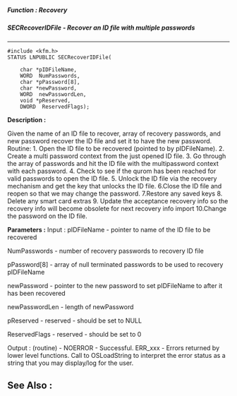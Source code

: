 ##### Function : Recovery
##### SECRecoverIDFile - Recover an ID file with multiple passwords
---
```
#include <kfm.h>
STATUS LNPUBLIC SECRecoverIDFile(

	char *pIDFileName,
	WORD  NumPasswords,
	char *pPassword[8],
	char *newPassword,
	WORD  newPasswordLen,
	void *pReserved,
	DWORD  ReservedFlags);
```
**Description :**

Given the name of an ID file to recover, array of recovery passwords, and new 
password recover the ID file and set it to have the new password.
Routine:
	1. Open the ID file to be recovered (pointed to by pIDFileName).
	2. Create a multi password context from the just opened ID file.
	3. Go through the array of passwords and hit the ID file with the 
multipassword context with each password.
	4. Check to see if the qurom has been reached for valid passwords to 
open the ID file.
	5. Unlock the ID file via the recovery mechanism and get the key that 
unlocks the ID file.
	6.Close the ID file and reopen so that we may change the password.
	7.Restore any saved keys
	8. Delete any smart card extras
	9. Update the acceptance recovery info so the recovery info will become 
obsolete for next recovery info import
	10.Change the password on the ID file.

**Parameters :**
Input :
pIDFileName  -  pointer to name of the ID file to be recovered

NumPasswords  -  number of recovery passwords to recovery ID file

pPassword[8]  -  array of null terminated passwords to be used to recovery pIDFileName

newPassword  -  pointer to the new password to set pIDFileName to after it has been recovered

newPasswordLen  -  length of newPassword

pReserved  -  reserved - should be set to NULL

ReservedFlags  -  reserved - should be set to 0

Output :
(routine)  -  NOERROR - Successful.
	ERR_xxx - Errors returned by lower level functions.  Call to OSLoadString to interpret the error status as a string that you may display/log for the user.



**See Also :**
---

